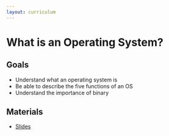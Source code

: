 ```yaml
---
layout: curriculum
---
```


# What is an Operating System?

## Goals

* Understand what an operating system is
* Be able to describe the five functions of an OS 
* Understand the importance of binary

## Materials

* [Slides](https://docs.google.com/presentation/d/157b5l-PuouDSRleXErw7oBslPiCGnszZCs3LEXy_0Mw/edit#slide=id.g28cf8e88b45_0_244)
